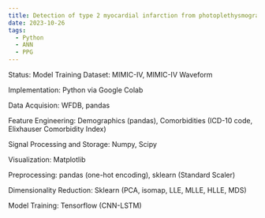 ```yaml
---
title: Detection of type 2 myocardial infarction from photoplethysmography using CNN-LSTM neural networks and manifold learning
date: 2023-10-26
tags:
  - Python
  - ANN
  - PPG
---
```


Status: Model Training
Dataset: MIMIC-IV, MIMIC-IV Waveform

Implementation: Python via Google Colab

Data Acquision: WFDB, pandas

Feature Engineering: Demographics (pandas), Comorbidities (ICD-10 code, Elixhauser Comorbidity Index)

Signal Processing and Storage: Numpy, Scipy

Visualization: Matplotlib

Preprocessing: pandas (one-hot encoding), sklearn (Standard Scaler)

Dimensionality Reduction: Sklearn (PCA, isomap, LLE, MLLE, HLLE, MDS)

Model Training: Tensorflow (CNN-LSTM)

<!--more-->
